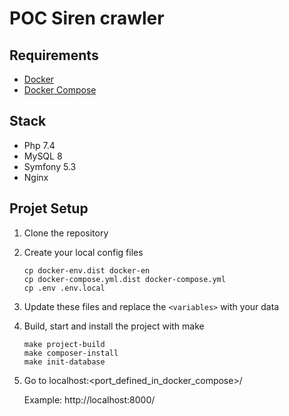 # POC Siren crawler

## Requirements

- [Docker](https://docs.docker.com/engine/)
- [Docker Compose](https://docs.docker.com/compose/)

## Stack

- Php 7.4
- MySQL 8
- Symfony 5.3
- Nginx

## Projet Setup

1. Clone the repository

2. Create your local config files

    ```shell
    cp docker-env.dist docker-en
    cp docker-compose.yml.dist docker-compose.yml
    cp .env .env.local
    ```

3. Update these files and replace the `<variables>` with your data

4. Build, start and install the project with make

    ```shell
    make project-build
    make composer-install
    make init-database
    ```

5. Go to localhost:<port_defined_in_docker_compose>/

    Example: http://localhost:8000/